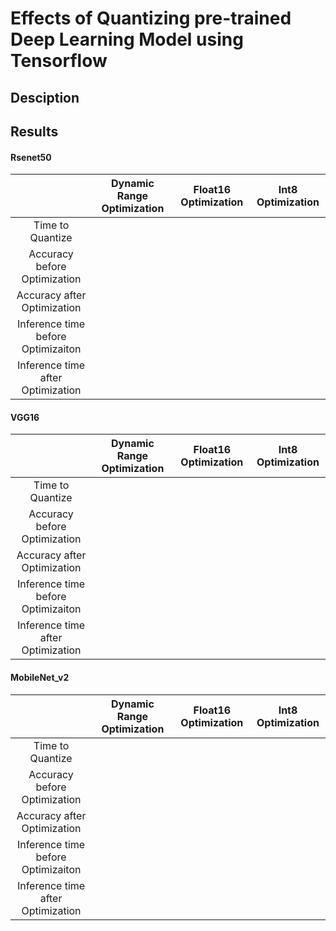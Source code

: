 # Effects of Quantizing pre-trained Deep Learning Model using Tensorflow

## Desciption

## Results

#### Rsenet50

|  | Dynamic Range Optimization | Float16 Optimization | Int8 Optimization |
| :---: |  :---: |  :---: |  :---: |
| Time to Quantize | | | |
| Accuracy before Optimization | | |
| Accuracy after Optimization | | |
| Inference time before Optimizaiton | | |
| Inference time after Optimization | | |

#### VGG16

|  | Dynamic Range Optimization | Float16 Optimization | Int8 Optimization |
| :---: |  :---: |  :---: |  :---: |
| Time to Quantize | | | | | | | | | |
| Accuracy before Optimization | | | | | | |
| Accuracy after Optimization | | | | | | |
| Inference time before Optimizaiton | | | | | | |
| Inference time after Optimization | | | | | | |

#### MobileNet_v2

|  | Dynamic Range Optimization | Float16 Optimization | Int8 Optimization |
| :---: |  :---: |  :---: |  :---: |
| Time to Quantize | | | | | | | | | |
| Accuracy before Optimization | | | | | | |
| Accuracy after Optimization | | | | | | |
| Inference time before Optimizaiton | | | | | | |
| Inference time after Optimization | | | | | | |
